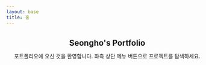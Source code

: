 ```yaml
---
layout: base
title: 홈
---
```


<style>
.content-wrap {
  width: 100%;
  max-width: 960px;
  margin: 16px auto;
  padding: 16px;
}
.content-wrap h1 {
  margin: 0 0 12px;
  text-align: center;
}
.content-wrap p {
  margin: 0;
  text-align: center;
}
</style>

<section class=content-wrap>
  <h1>Seongho's Portfolio</h1>
  <p>
    포트폴리오에 오신 것을 환영합니다. 좌측 상단 메뉴 버튼으로 프로젝트를 탐색하세요.
  </p>
</section>
